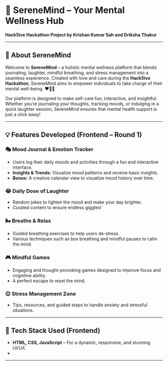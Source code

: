 # 🌸 SereneMind – Your Mental Wellness Hub

**Hack5ive Hackathon Project by Krishan Kumar Sah and Driksha Thakur**

---

## 🎯 About SereneMind

Welcome to **SereneMind** – a holistic mental wellness platform that blends journaling, laughter, mindful breathing, and stress management into a seamless experience. Created with love and care during the **Hack5ive Hackathon**, SereneMind aims to empower individuals to take charge of their mental well-being. ❤️🧘‍♀️

Our platform is designed to make self-care fun, interactive, and insightful. Whether you're journaling your thoughts, tracking moods, or indulging in a quick laughter session, SereneMind ensures that mental health support is just a click away!

---

## 💡 Features Developed (Frontend – Round 1)

### 🎭 Mood Journal & Emotion Tracker
- Users log their daily moods and activities through a fun and interactive interface.
- **Insights & Trends:** Visualize mood patterns and receive basic insights.
- **Bonus:** A creative calendar view to visualize mood history over time.

### 😂 Daily Dose of Laughter
- Random jokes to lighten the mood and make your day brighter.
- Curated content to ensure endless giggles!

### 🌬️ Breathe & Relax
- Guided breathing exercises to help users de-stress.
- Various techniques such as box breathing and mindful pauses to calm the mind.

### 🎮 Mindful Games
- Engaging and thought-provoking games designed to improve focus and cognitive ability.
- A perfect escape to reset the mind.

### 😌 Stress Management Zone
- Tips, resources, and guided steps to handle anxiety and stressful situations.

---

## 🚀 Tech Stack Used (Frontend)

- **HTML, CSS, JavaScript** – For a dynamic, responsive, and stunning UI/UX.
- 
---



